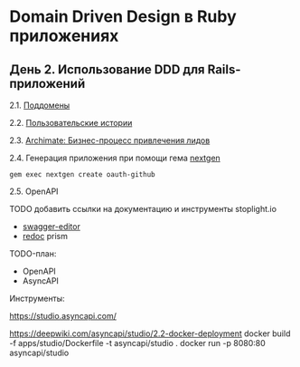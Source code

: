 # Domain Driven Design в Ruby приложениях

## День 2. Использование DDD для Rails-приложений

2.1. [Поддомены](https://app.holst.so/share/b/2afa9779-77cc-407e-bc81-e9db0f7af740)

2.2. [Пользовательские истории](https://app.holst.so/share/b/439e26d3-3ad1-4fb4-8f15-af17b0feac85)

2.3. [Archimate: Бизнес-процесс привлечения лидов](leads.archimate)

2.4. Генерация приложения при помощи гема [nextgen](https://github.com/mattbrictson/nextgen)

```
gem exec nextgen create oauth-github
```

2.5. OpenAPI

TODO добавить ссылки на документацию и инструменты
stoplight.io
- [swagger-editor](swagger-editor)
- [redoc](https://github.com/Redocly/redoc)
prism

TODO-план:
- OpenAPI
- AsyncAPI

Инструменты:

https://studio.asyncapi.com/

https://deepwiki.com/asyncapi/studio/2.2-docker-deployment
docker build -f apps/studio/Dockerfile -t asyncapi/studio .
docker run -p 8080:80 asyncapi/studio
